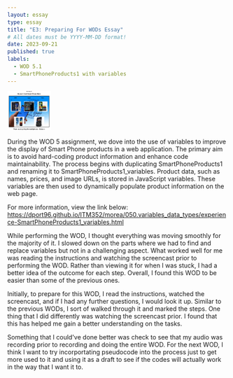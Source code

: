 ```yaml
---
layout: essay
type: essay
title: "E3: Preparing For WODs Essay"
# All dates must be YYYY-MM-DD format!
date: 2023-09-21
published: true
labels:
  - WOD 5.1
  - SmartPhoneProducts1 with variables
---
```


<img width="100px" class="rounded float-start pe-4" src="../img/WOD5.1.png">

During the WOD 5 assignment, we dove  into the use of variables to improve the display of Smart Phone products in a web application. 
The primary aim is to avoid hard-coding product information and enhance code maintainability. The process begins with duplicating SmartPhoneProducts1 and renaming it to SmartPhoneProducts1_variables. 
Product data, such as names, prices, and image URLs, is stored in JavaScript variables. These variables are then used to dynamically populate product information on the web page.

For more information, view the link below:
https://dport96.github.io/ITM352/morea/050.variables_data_types/experience-SmartPhoneProducts1_variables.html

While performing the WOD, I thought everything was moving smoothly for the majority of it. I slowed down on the parts where we had to find and replace variables but not in a challenging aspect.
What worked well for me was reading the instructions and watching the screencast prior to performing the WOD. Rather than viewing it for when I was stuck, I had a better idea of the outcome for each 
step. Overall, I found this WOD to be easier than some of the previous ones.

Initially, to prepare for this WOD, I read the instructions, watched the screencast, and if I had any further questions, I would look it up.
Similar to the previous WODs, I sort of walked through it and marked the steps. One thing that I did differently was watching the screencast prior.
I found that this has helped me gain a better understanding on the tasks.

Something that I could've done better was check to see that my audio was recording prior to recording and doing the entire WOD. For the next WOD, I think I want to try incorportating pseudocode 
into the process just to get more used to it and using it as a draft to see if the codes will actually work in the way that I want it to.


